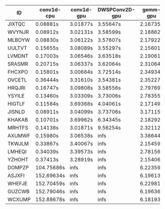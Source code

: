 |ID|conv1d-cpu|conv1d-gpu|DWSPConv2D-gpu|gemm-gpu|avg|
|-|-|-|-|-|-|
|JIXTQC|0.08881s|3.01877s|3.55647s|2.16735s|2.20785s|
|WVYNJR|0.08912s|3.02131s|3.58599s|2.18862s|2.22126s|
|MLBOYW|0.08830s|3.06122s|3.57607s|2.17922s|2.22620s|
|UULTVT|0.15655s|3.08089s|3.55297s|2.15601s|2.23661s|
|LVMDNT|0.17003s|3.06546s|3.63518s|2.19061s|2.26532s|
|SRASMR|0.20715s|3.06337s|3.62064s|2.31064s|2.30045s|
|FHCXPO|0.15801s|3.00684s|3.72514s|2.34934s|2.30983s|
|OVCETL|0.36444s|3.31610s|3.54381s|2.35227s|2.39415s|
|HRQJRI|0.16747s|3.09808s|3.58556s|2.79769s|2.41220s|
|YSYILE|0.13460s|3.03309s|3.73006s|2.78355s|2.42033s|
|HIGTLF|0.11584s|3.69368s|4.04061s|2.17149s|2.50540s|
|JISNLD|0.08911s|3.04099s|3.73706s|3.17115s|2.50958s|
|KHAKAB|0.10701s|3.69962s|6.34345s|2.18292s|3.08325s|
|MRHTFS|0.14138s|3.01871s|9.56254s|2.32112s|3.76094s|
|AXUMWF|0.15980s|3.06538s|infs|3.38644s|infs|
|TKWJLM|0.33867s|3.40067s|infs|2.15459s|infs|
|LMHEQI|0.34039s|3.39573s|infs|2.78156s|infs|
|YZHOHT|0.37413s|3.28919s|infs|2.15406s|infs|
|DOMPZP|104.75686s|infs|infs|6.22359s|infs|
|ASJXFI|152.69634s|infs|infs|6.19613s|infs|
|WHEFJE|152.70459s|infs|infs|6.22981s|infs|
|GUZCWB|152.79046s|infs|infs|6.19636s|infs|
|WCXUMP|152.88678s|infs|infs|6.18193s|infs|
